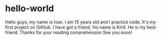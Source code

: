 # hello-world
Hello guys, my name is Ivan. I am 15 years old and I practice code. It's my first project on GitHub. 
I have got a friend, his name is Kirill. He is my best friend. 
Thanks for your reading comprehension
See you soon!
